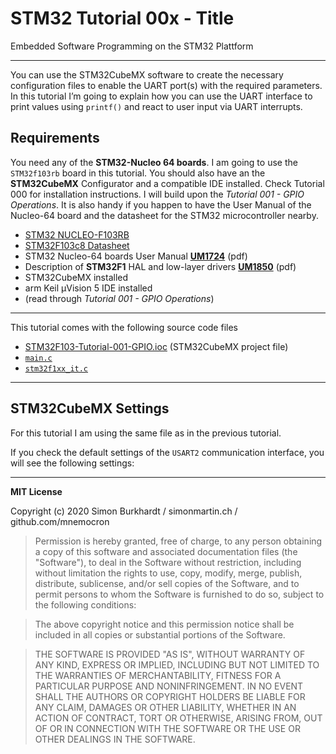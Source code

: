 # STM32 Tutorial 00x - Title

Embedded Software Programming on the STM32 Plattform

---

You can use the STM32CubeMX software to create the necessary configuration files to enable the UART port(s) with the required parameters. 
In this tutorial I’m going to explain how you can use the UART interface to print values using `printf()` and react to user input via UART interrupts.

## Requirements

You need any of the **STM32-Nucleo 64 boards**. I am going to use the `STM32f103rb` board in this tutorial. You should also have an the **STM32CubeMX** Configurator and a compatible IDE installed. Check Tutorial 000 for installation instructions. I will build upon the _Tutorial 001 - GPIO Operations_. It is also handy if you happen to have the User Manual of the Nucleo-64 board and the datasheet for the STM32 microcontroller nearby.

- [STM32 NUCLEO-F103RB](https://www.st.com/en/evaluation-tools/nucleo-f103rb.html)
- [STM32F103c8 Datasheet](https://www.st.com/resource/en/datasheet/stm32f103c8.pdf)
- STM32 Nucleo-64 boards User Manual **[UM1724](https://www.st.com/content/ccc/resource/technical/document/user_manual/98/2e/fa/4b/e0/82/43/b7/DM00105823.pdf/files/DM00105823.pdf/jcr:content/translations/en.DM00105823.pdf)** (pdf)
- Description of **STM32F1** HAL and low-layer drivers **[UM1850](https://www.st.com/content/ccc/resource/technical/document/user_manual/72/52/cc/53/05/e3/4c/98/DM00154093.pdf/files/DM00154093.pdf/jcr:content/translations/en.DM00154093.pdf)** (pdf)
- STM32CubeMX installed
- arm Keil µVision 5 IDE installed
- (read through _Tutorial 001 - GPIO Operations_)

---

This tutorial comes with the following source code files

- [STM32F103-Tutorial-001-GPIO.ioc](src/STM32F103-Tutorial-001-GPIO.ioc) (STM32CubeMX project file)
- [`main.c`](src/main.c)
- [`stm32f1xx_it.c`](src/stm32f1xx_it.c)

---

## STM32CubeMX Settings

For this tutorial I am using the same file as in the previous tutorial.

If you check the default settings of the `USART2` communication interface, you will see the following settings:




---

**MIT License**

Copyright (c) 2020 Simon Burkhardt / simonmartin.ch / github.com/mnemocron

> Permission is hereby granted, free of charge, to any person obtaining a copy
of this software and associated documentation files (the "Software"), to deal
in the Software without restriction, including without limitation the rights
to use, copy, modify, merge, publish, distribute, sublicense, and/or sell
copies of the Software, and to permit persons to whom the Software is
furnished to do so, subject to the following conditions:

> The above copyright notice and this permission notice shall be included in all
copies or substantial portions of the Software.

> THE SOFTWARE IS PROVIDED "AS IS", WITHOUT WARRANTY OF ANY KIND, EXPRESS OR
IMPLIED, INCLUDING BUT NOT LIMITED TO THE WARRANTIES OF MERCHANTABILITY,
FITNESS FOR A PARTICULAR PURPOSE AND NONINFRINGEMENT. IN NO EVENT SHALL THE
AUTHORS OR COPYRIGHT HOLDERS BE LIABLE FOR ANY CLAIM, DAMAGES OR OTHER
LIABILITY, WHETHER IN AN ACTION OF CONTRACT, TORT OR OTHERWISE, ARISING FROM,
OUT OF OR IN CONNECTION WITH THE SOFTWARE OR THE USE OR OTHER DEALINGS IN THE
SOFTWARE.














